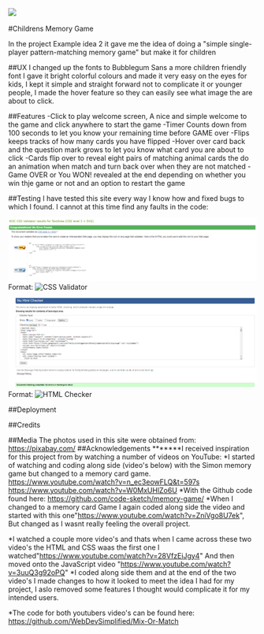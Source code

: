 <img src="https://codeinstitute.s3.amazonaws.com/fullstack/ci_logo_small.png" style="margin: 0;">

#Childrens Memory Game

In the project Example idea 2 it gave me the idea of doing a "simple single-player pattern-matching memory game" but make it for children

##UX
I changed up the fonts to Bubblegum Sans a more children friendly font I gave it bright colorful colours and made it very easy on the eyes for kids,
I kept it simple and straight forward not to complicate it or younger people, I made the hover feature so they can easily see what image the are about to click.

##Features
-Click to play welcome screen, A nice and simple welcome to the game and click anywhere to start the game
-Timer Counts down from 100 seconds to let you know your remaining time before GAME over
-Flips keeps tracks of how many cards you have flipped
-Hover over card back and the question mark grows to let you know what card you are about to click
-Cards flip over to reveal eight pairs of matching animal cards the do an animation when match and turn back over when they are not matched
-Game OVER or You WON! revealed at the end depending on whether you win thje game or not and an option to restart the game



##Testing
I have tested this site every way I know how and fixed bugs to which I found.
I cannot at this time find any faults in the code:
 
![CSS Validator](img/cssValidator.png)
Format: ![CSS Validator](url)

![HTML Checker](/img/htmlChecker.png)
Format: ![HTML Checker](url)


##Deployment

##Credits

##Media
The photos used in this site were obtained from:
    https://pixabay.com/
##Acknowledgements
*******I received inspiration for this project from by watching a number of videos on YouTube:
*I started of watching and coding along side (video's below) with the Simon memory game but changed to a memory card game.
    https://www.youtube.com/watch?v=n_ec3eowFLQ&t=597s
    https://www.youtube.com/watch?v=W0MxUHlZo6U
*With the Github code found here:
    https://github.com/code-sketch/memory-game/
*When I changed to a memory card Game I again coded along side the video and started with this one"https://www.youtube.com/watch?v=ZniVgo8U7ek",
But changed as I wasnt really feeling the overall project.

*I watched a couple more video's and thats when I came across these two video's the HTML and CSS waas the first one I watched"https://www.youtube.com/watch?v=28VfzEiJgy4" 
And then moved onto the JavaScript video "https://www.youtube.com/watch?v=3uuQ3g92oPQ" 
*I coded along side them and at the end of the two video's I made changes to how it looked to meet the idea I had for my project, I aslo removed some features I thought would complicate it for my intended users.

*The code for both youtubers video's can be found here:
    https://github.com/WebDevSimplified/Mix-Or-Match







